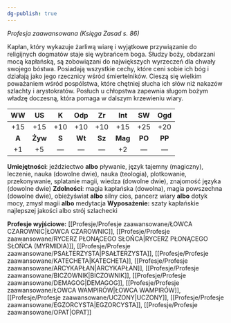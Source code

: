 ```yaml
---
dg-publish: true
---
```

*Profesja zaawansowana (Księga Zasad s. 86)*

Kapłan, który wykazuje żarliwą wiarę i wyjątkowe przywiązanie do religijnych dogmatów staje się wybrańcem boga. Słudzy boży, obdarzani mocą kapłańską, są zobowiązani do największych wyrzeczeń dla chwały swojego bóstwa. Posiadają wszystkie cechy, które ceni sobie ich bóg i działają jako jego rzecznicy wśród śmiertelników. Cieszą się wielkim poważaniem wśród pospólstwa, które chętniej słucha ich słów niż nakazów szlachty i arystokratów. Posłuch u chłopstwa zapewnia sługom bożym władzę doczesną, która pomaga w dalszym krzewieniu wiary.


|  WW   |   US    |   K   |  Odp   |   Zr   |   Int   |   SW   |  Ogd   |
|:-----:|:-------:|:-----:|:------:|:------:|:-------:|:------:|:------:|
|  +15  |   +15   |  +10  |  +10   |  +10   |   +15   |  +25   |  +20   |
| **A** | **Żyw** | **S** | **Wt** | **Sz** | **Mag** | **PO** | **PP** |
|  +1   |   +5    |   —   |   —    |   —    |   +2    |   —    |   —    |

**Umiejętności**: jeździectwo **albo** pływanie, język tajemny (magiczny), leczenie, nauka (dowolne dwie), nauka (teologia), plotkowanie, przekonywanie, splatanie magii, wiedza (dowolne dwie), znajomość języka (dowolne dwie)
**Zdolności**: magia kapłańska (dowolna), magia powszechna (dowolne dwie), obieżyświat **albo** silny cios, pancerz wiary **albo** dotyk mocy, zmysł magii **albo** medytacja
**Wyposażenie:** szaty kapłańskie najlepszej jakości albo strój szlachecki

**Profesje wyjściowe:** [[Profesje/Profesje zaawansowane/ŁOWCA CZAROWNIC\|ŁOWCA CZAROWNIC]], [[Profesje/Profesje zaawansowane/RYCERZ PŁONĄCEGO SŁOŃCA\|RYCERZ PŁONĄCEGO SŁOŃCA (MYRMIDIA)]], [[Profesje/Profesje zaawansowane/PSAŁTERZYSTA\|PSAŁTERZYSTA]], [[Profesje/Profesje zaawansowane/KATECHETA\|KATECHETA]], [[Profesje/Profesje zaawansowane/ARCYKAPŁAN\|ARCYKAPŁAN]], [[Profesje/Profesje zaawansowane/BICZOWNIK\|BICZOWNIK]], [[Profesje/Profesje zaawansowane/DEMAGOG\|DEMAGOG]], [[Profesje/Profesje zaawansowane/ŁOWCA WAMPIRÓW\|ŁOWCA WAMPIRÓW]], [[Profesje/Profesje zaawansowane/UCZONY\|UCZONY]], [[Profesje/Profesje zaawansowane/EGZORCYSTA\|EGZORCYSTA]], [[Profesje/Profesje zaawansowane/OPAT\|OPAT]]